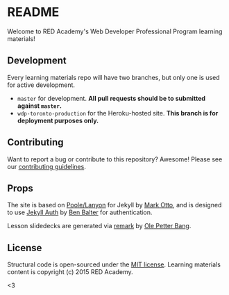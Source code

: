# README

Welcome to RED Academy's Web Developer Professional Program learning materials!

## Development

Every learning materials repo will have two branches, but only one is used for active development.

- `master` for development. **All pull requests should be to submitted against `master`.**
- `wdp-toronto-production` for the Heroku-hosted site. **This branch is for deployment purposes only.**

## Contributing

Want to report a bug or contribute to this repository? Awesome! Please see our [contributing guidelines](CONTRIBUTING.md).

## Props

The site is based on [Poole/Lanyon](https://github.com/poole/lanyon) for Jekyll by [Mark Otto](https://github.com/mdo), and is designed to use [Jekyll Auth](https://github.com/benbalter/jekyll-auth) by [Ben Balter](https://github.com/benbalter) for authentication.

Lesson slidedecks are generated via [remark](https://github.com/gnab/remark) by [Ole Petter Bang](https://github.com/gnab).

## License

Structural code is open-sourced under the [MIT license](LICENSE.md). Learning materials content is copyright (c) 2015 RED Academy.

<3
